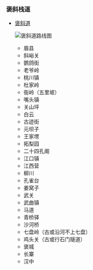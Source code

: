### 褒斜栈道


+ [褒斜道](baoxie.md)
    
    ![褒斜道路线图](/img/baoxieGoogle.jpg)
    
    + 眉县
    + 斜峪关
    + 鹦鸽街
    + 老爷岭
    + 桃川镇
    + 杜家岭
    + 衙岭（五里坡）
    + 嘴头镇
    + 关山坪
    + 白云
    + 古迹街
    + 元坝子
    + 王家塄
    + 拓梨园
    + 二十四孔阁
    + 江口镇
    + 江西营
    + 柳川
    + 孔雀台
    + 姜窝子
    + 武关
    + 武曲镇
    + 马道
    + 青桥驿
    + 沙河桥
    + 七盘岭（古或沿河不上七盘）
    + 鸡头关（古或行石门隧道）
    + 褒城
    + 长寨
    + 汉中
